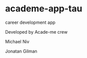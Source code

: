 academe-app-tau
===============

career development app


Developed by Acade-me crew

Michael Niv

Jonatan Gilman
